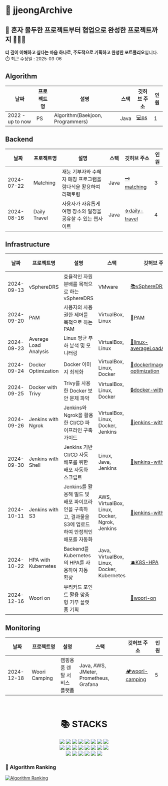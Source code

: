 # 📑 jjeongArchive

## 💁 혼자 몰두한 프로젝트부터 협업으로 완성한 프로젝트까지 🧑‍🤝‍🧑
**더 깊이 이해하고 싶다는 마음 하나로, 주도적으로 기획하고 완성한 포트폴리오**입니다. ⏱️ 최근 수정일 : 2025-03-06

## Algorithm
| 날짜       | 프로젝트명         | 설명                            | 스택                   | 깃허브 주소  | 인원                                     |
|------------|----------------------|---------------------------------|------------------------|------------------------------------------------|------------|
| 2022 - up to now | PS  | Algorithm(Baekjoon, Programmers)| Java | [💻ps](https://github.com/jjeong1015/PS.git) | 1

## Backend
| 날짜       | 프로젝트명         | 설명                            | 스택                   | 깃허브 주소  | 인원                                     |
|------------|----------------------|---------------------------------|------------------------|------------------------------------------------|------------|
| 2024-07-22 | Matching  | 재능 기부자와 수혜자 매칭 프로그램을 람다식을 활용하여 리팩토링        | Java | [🗝️matching](https://github.com/yyyeun/WooriFISA-java-refactoring) | 3
| 2024-08-16 | Daily Travel  | 사용자가 자유롭게 여행 장소와 일정을 공유할 수 있는 웹사이트        | Java | [:airplane:daily-travel](https://github.com/WooriFisa3-TeamOrg/daily-travel) | 4

## Infrastructure
| 날짜       | 프로젝트명         | 설명                            | 스택                   | 깃허브 주소  | 인원                                      |
|------------|----------------------|---------------------------------|------------------------|------------------------------------------------|------------|
| 2024-09-13 | vSphereDRS  | 효율적인 자원 분배를 목적으로 하는 vSphereDRS        | VMware | [:books:vSphereDRS](https://github.com/WooriFISA-VMware/vSphereDRS) | 4
| 2024-09-20 | PAM  | 사용자의 사용 권한 제어를 목적으로 하는 PAM        | VirtualBox, Linux | [:book:PAM](https://github.com/jjeong1015/PAM.git) | 1
| 2024-09-23 | Average Load Analysis  | Linux 평균 부하 분석 및 모니터링        | VirtualBox, Linux | [:bookmark_tabs:linux-averageLoadAnalysis](https://github.com/jjeong1015/linux-averageLoadAnalysis.git) | 2
| 2024-09-24 | Docker Optimization  | Docker 이미지 최적화        | VirtualBox, Linux, Docker | [:shark:dockerImage-optimization](https://github.com/jjeong1015/dockerImage-optimization.git) | 1
| 2024-09-25 | Docker with Trivy  | Trivy를 사용한 Docker 보안 문제 파악        | VirtualBox, Linux, Docker | [:lock:docker-with-trivy](https://github.com/jjeong1015/docker-with-trivy.git) | 1
| 2024-09-26 | Jenkins with Ngrok  | Jenkins와 Ngrok을 활용한 CI/CD 파이프라인 구축 가이드  | VirtualBox, Linux, Docker, Jenkins | [:rocket:jenkins-with-ngrok](https://github.com/jjeong1015/jenkins-with-ngrok.git) | 1
| 2024-09-30 | Jenkins with Shell  | Jenkins 기반 CI/CD 자동 배포를 위한 배포 자동화 스크립트  | Linux, Java, Jenkins | [:rocket:jenkins-with-shell](https://github.com/jjeong1015/jenkins-with-shell.git) | 1
| 2024-10-11 | Jenkins with S3  | Jenkins를 활용해 빌드 및 배포 파이프라인을 구축하고, 결과물을 S3에 업로드하여 안정적인 배포를 자동화        | AWS, VirtualBox, Linux, Docker, Ngrok, Jenkins | [:rocket:jenkins-with-s3](https://github.com/jjeong1015/jenkins-with-s3.git) | 1
| 2024-10-22 | HPA with Kubernetes  | Backend를 Kubernetes의 HPA를 사용하여 자동 확장        | Java, VirtualBox, Linux, Docker, Kubernetes | [🫐K8S-HPA](https://github.com/jjeong1015/k8s-hpa-autoscaling.git) | 1
| 2024-12-16 | Woori on  | 우리카드 포인트 활용 맞춤형 기부 플랫폼 기획        |  | [💙woori-on](https://github.com/jjeong1015/woori-on.git) | 5


## Monitoring
| 날짜       | 프로젝트명         | 설명                            | 스택                   | 깃허브 주소  | 인원                                      |
|------------|----------------------|---------------------------------|------------------------|------------------------------------------------|------------|
| 2024-12-18 | Woori Camping  | 캠핑용품 렌탈 서비스 플랫폼        | Java, AWS, JMeter, Prometheus, Grafana | [🏕️woori-camping](https://github.com/fisa3-ce-final/project-camp-backend) | 5



<br>
<div align=center><h1>📚 STACKS</h1></div>

<div align=center> 
  <!--
  <img src="https://img.shields.io/badge/C-A8B9CC?style=for-the-badge&logo=C&logoColor=white">
  <img src="https://img.shields.io/badge/SpringSecurity-6DB33F?style=for-the-badge&logo=SpringSecurity&logoColor=white">
  <img src="https://img.shields.io/badge/Thymeleaf-005F0F?style=for-the-badge&logo=Thymeleaf&logoColor=white">
  -->
  <img src="https://img.shields.io/badge/Java-007396?style=for-the-badge&logo=java&logoColor=white"> 
  <img src="https://img.shields.io/badge/Spring-6DB33F?style=for-the-badge&logo=Spring&logoColor=white"> 
  <img src="https://img.shields.io/badge/SpringBoot-6DB33F?style=for-the-badge&logo=SpringBoot&logoColor=white">   
  <img src="https://img.shields.io/badge/Oracle-F80000?style=for-the-badge&logo=Oracle&logoColor=white"> 
  <img src="https://img.shields.io/badge/MySQL-4479A1?style=for-the-badge&logo=MySQL&logoColor=white">
  <img src="https://img.shields.io/badge/PostgreSQL-4169E1?style=for-the-badge&logo=PostgreSQL&logoColor=white">
  <img src="https://img.shields.io/badge/Prometheus-E6522C.svg?style=for-the-badge&logo=Prometheus&logoColor=white">
  <img src="https://img.shields.io/badge/Grafana-F46800.svg?style=for-the-badge&logo=Grafana&logoColor=white">
  <br>

  <img src="https://img.shields.io/badge/Linux-FCC624?style=for-the-badge&logo=linux&logoColor=black"> 
  <img src="https://img.shields.io/badge/VirtualBox-183A61?style=for-the-badge&logo=VirtualBox&logoColor=black">
  <img src="https://img.shields.io/badge/Docker-2496ED?style=for-the-badge&logo=Docker&logoColor=black"> 
  <img src="https://img.shields.io/badge/Kubernetes-326CE5?style=for-the-badge&logo=Kubernetes&logoColor=white">
  <img src="https://img.shields.io/badge/Terraform-844FBA?style=for-the-badge&logo=Terraform&logoColor=white"> 
  <img src="https://img.shields.io/badge/VMware-607078?style=for-the-badge&logo=VMware&logoColor=white">
  <img src="https://img.shields.io/badge/Cisco-1BA0D7?style=for-the-badge&logo=Cisco&logoColor=white">
  <img src="https://img.shields.io/badge/Amazon%20Web%20Services-232F3E?style=for-the-badge&logo=Amazon-Web-Services&logoColor=white"> 
  <br>

  <!--
  <img src="https://img.shields.io/badge/Amazon%20EC2-FF9900?style=for-the-badge&logo=AmazonEC2&logoColor=white"> 
  <img src="https://img.shields.io/badge/Amazon%20RDS-527FFF?style=for-the-badge&logo=AmazonRDS&logoColor=white"> 
  <img src="https://img.shields.io/badge/Amazon%20S3-569A31?style=for-the-badge&logo=AmazonS3&logoColor=white"> 
  <img src="https://img.shields.io/badge/Amazon%20CloudWatch-FF4F8B.svg?style=for-the-badge&logo=Amazon-CloudWatch&logoColor=white">
  <img src="https://img.shields.io/badge/Amazon%20ECS-FF9900.svg?style=for-the-badge&logo=Amazon-ECS&logoColor=white">
  <img src="https://img.shields.io/badge/AWS%20Fargate-FF9900?style=for-the-badge&logo=AWSFargate&logoColor=white">
  <img src="https://img.shields.io/badge/AWS%20Elastic%20Load%20Balancing-8C4FFF.svg?style=for-the-badge&logo=AWS-Elastic-Load-Balancing&logoColor=white">
  <br>
  -->

  <!--
  <img src="https://img.shields.io/badge/ElasticStack-005571?style=for-the-badge&logo=ElasticStack&logoColor=white">
  <img src="https://img.shields.io/badge/ElasticSearch-005571?style=for-the-badge&logo=ElasticSearch&logoColor=white">
  <img src="https://img.shields.io/badge/Kibana-005571?style=for-the-badge&logo=Kibana&logoColor=white">
  <img src="https://img.shields.io/badge/Logstash-005571?style=for-the-badge&logo=Logstash&logoColor=white">
  <img src="https://img.shields.io/badge/Filebeat-005571?style=for-the-badge&logo=Filebeat&logoColor=white">
  <br>
  -->

  <img src="https://img.shields.io/badge/Git-F05032?style=for-the-badge&logo=git&logoColor=white">
  <img src="https://img.shields.io/badge/Github-181717?style=for-the-badge&logo=github&logoColor=white">
  <img src="https://img.shields.io/badge/GithubActions-2088FF?style=for-the-badge&logo=GithubActions&logoColor=white">
  <img src="https://img.shields.io/badge/Jenkins-D24939?style=for-the-badge&logo=Jenkins&logoColor=white">
  <img src="https://img.shields.io/badge/argoCD-EF7B4D?style=for-the-badge&logo=argo&logoColor=white">
  <img src="https://img.shields.io/badge/Ngrok-1F1E37?style=for-the-badge&logo=ngrok&logoColor=white">
  <!--
  <img src="https://img.shields.io/badge/Notion-000000?style=for-the-badge&logo=notion&logoColor=white">
  <img src="https://img.shields.io/badge/Slack-4A154B?style=for-the-badge&logo=slack&logoColor=white">
  -->
  
  <br>

  <!--
  <div align=center><h1>📚 To Be</h1></div>
  <img src="https://img.shields.io/badge/Redis-FF4438?style=for-the-badge&logo=Redis&logoColor=white">
  <img src="https://img.shields.io/badge/Ansible-EE0000?style=for-the-badge&logo=Ansible&logoColor=white">
  -->
</div>

### 🚩 Algorithm Ranking
[![Algorithm Ranking](https://mazassumnida.wtf/api/v2/generate_badge?boj=shinin2008)](https://solved.ac/profile/shinin2008) 

<!--
[![Solved.ac Profile](http://mazassumnida.wtf/api/v2/generate_badge?boj=shinin2008)](https://solved.ac/shinin2008/)
<a href="s"> <img src="https://github-readme-stats.vercel.app/api/top-langs/?username=jjeong1015&exclude_repo=jjeong1015.github.io&layout=compact&theme=great-gatsby" /> </a>
**jjeong1015/jjeong1015** is a ✨ _special_ ✨ repository because its `README.md` (this file) appears on your GitHub profile.
-->
